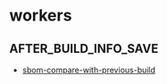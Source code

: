 # workers


## AFTER_BUILD_INFO_SAVE
- [sbom-compare-with-previous-build](./AFTER_BUILD_INFO_SAVE/sbom-compare-with-previous-build/)